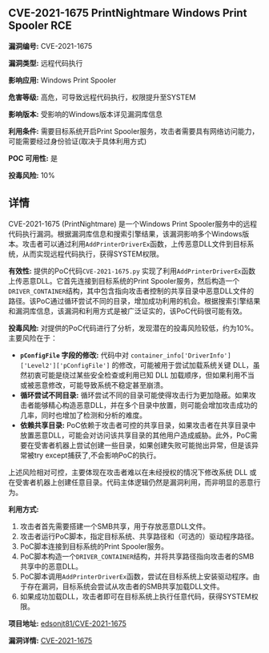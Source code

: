 ## CVE-2021-1675 PrintNightmare Windows Print Spooler RCE

**漏洞编号:** CVE-2021-1675

**漏洞类型:** 远程代码执行

**影响应用:** Windows Print Spooler

**危害等级:** 高危，可导致远程代码执行，权限提升至SYSTEM

**影响版本:** 受影响的Windows版本详见漏洞库信息

**利用条件:** 需要目标系统开启Print Spooler服务，攻击者需要具有网络访问能力，可能需要经过身份验证(取决于具体利用方式)

**POC 可用性:** 是

**投毒风险:** 10%

## 详情

CVE-2021-1675 (PrintNightmare) 是一个Windows Print Spooler服务中的远程代码执行漏洞。根据漏洞库信息和搜索引擎结果，该漏洞影响多个Windows版本。攻击者可以通过利用`AddPrinterDriverEx`函数，上传恶意DLL文件到目标系统，从而实现远程代码执行，获得SYSTEM权限。 

**有效性:**
提供的PoC代码`CVE-2021-1675.py` 实现了利用`AddPrinterDriverEx`函数上传恶意DLL。它首先连接到目标系统的Print Spooler服务，然后构造一个`DRIVER_CONTAINER`结构，其中包含指向攻击者控制的共享目录中恶意DLL文件的路径。该PoC通过循环尝试不同的目录，增加成功利用的机会。根据搜索引擎结果和漏洞库信息，该漏洞和利用方式是被广泛证实的，该PoC代码很可能有效。

**投毒风险:**
对提供的PoC代码进行了分析，发现潜在的投毒风险较低，约为10%。主要风险在于：

*   **`pConfigFile` 字段的修改:** 代码中对 `container_info['DriverInfo']['Level2']['pConfigFile']` 的修改，可能被用于尝试加载系统关键 DLL，虽然初衷可能是绕过某些安全检查或利用已知 DLL 加载顺序，但如果利用不当或被恶意修改，可能导致系统不稳定甚至崩溃。
*   **循环尝试不同目录:** 循环尝试不同的目录可能使得攻击行为更加隐蔽。如果攻击者能够精心构造恶意DLL，并在多个目录中放置，则可能会增加攻击成功的几率，同时也增加了检测和分析的难度。
*   **依赖共享目录:**  PoC依赖于攻击者可控的共享目录，如果攻击者在共享目录中放置恶意DLL，可能会对访问该共享目录的其他用户造成威胁。此外，PoC需要在受害者机器上尝试创建一些目录，如果创建失败可能抛出异常，但是该异常被try except捕获了,不会影响PoC的执行。

上述风险相对可控，主要体现在攻击者难以在未经授权的情况下修改系统 DLL 或在受害者机器上创建任意目录。代码主体逻辑仍然是漏洞利用，而非明显的恶意行为。

**利用方式:**
1.  攻击者首先需要搭建一个SMB共享，用于存放恶意DLL文件。
2.  攻击者运行PoC脚本，指定目标系统、共享路径和（可选的）驱动程序路径。
3.  PoC脚本连接到目标系统的Print Spooler服务。
4.  PoC脚本构造一个`DRIVER_CONTAINER`结构，并将共享路径指向攻击者的SMB共享中的恶意DLL。
5.  PoC脚本调用`AddPrinterDriverEx`函数，尝试在目标系统上安装驱动程序。由于存在漏洞，目标系统会尝试从攻击者的SMB共享加载DLL文件。
6.  如果成功加载DLL，攻击者即可在目标系统上执行任意代码，获得SYSTEM权限。

**项目地址:** [edsonjt81/CVE-2021-1675](https://github.com/edsonjt81/CVE-2021-1675)

**漏洞详情:** [CVE-2021-1675](https://nvd.nist.gov/vuln/detail/CVE-2021-1675)